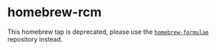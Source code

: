 homebrew-rcm
============

This homebrew tap is deprecated, please use the [`homebrew-formulae`][new-tap]
repository instead.

[new-tap]: https://github.com/thoughtbot/homebrew-formulae
